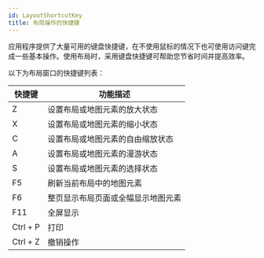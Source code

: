 ```yaml
---
id: LayoutShortcutKey
title: 布局操作的快捷键
---
```

应用程序提供了大量可用的键盘快捷键，在不使用鼠标的情况下也可使用访问键完成一些基本操作。使用布局时，采用键盘快捷键可帮助您节省时间并提高效率。   
  
以下为布局窗口的快捷键列表：

快捷键|功能描述  
----|---- 
Z|设置布局或地图元素的放大状态    
X|设置布局或地图元素的缩小状态  
C|设置布局或地图元素的自由缩放状态  
A|设置布局或地图元素的漫游状态  
S|设置布局或地图元素的选择状态  
F5|刷新当前布局中的地图元素  
F6|整页显示布局页面或全幅显示地图元素  
F11|全屏显示  
Ctrl + P|打印  
Ctrl + Z|撤销操作


  





